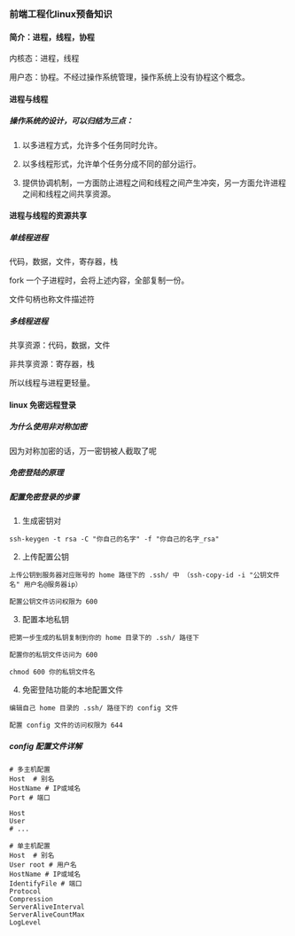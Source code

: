 ### 前端工程化linux预备知识

#### 简介：进程，线程，协程

内核态：进程，线程

用户态：协程。不经过操作系统管理，操作系统上没有协程这个概念。

#### 进程与线程

##### 操作系统的设计，可以归结为三点：

1. 以多进程方式，允许多个任务同时允许。

2. 以多线程形式，允许单个任务分成不同的部分运行。

3. 提供协调机制，一方面防止进程之间和线程之间产生冲突，另一方面允许进程之间和线程之间共享资源。

#### 进程与线程的资源共享

##### 单线程进程

代码，数据，文件，寄存器，栈

fork 一个子进程时，会将上述内容，全部复制一份。

文件句柄也称文件描述符

##### 多线程进程

共享资源：代码，数据，文件

非共享资源：寄存器，栈

所以线程与进程更轻量。

#### linux 免密远程登录

##### 为什么使用非对称加密

因为对称加密的话，万一密钥被人截取了呢

##### 免密登陆的原理

##### 配置免密登录的步骤

1. 生成密钥对

`ssh-keygen -t rsa -C "你自己的名字" -f "你自己的名字_rsa"`

2. 上传配置公钥

`上传公钥到服务器对应账号的 home 路径下的 .ssh/ 中 （ssh-copy-id -i "公钥文件名" 用户名@服务器ip）`

`配置公钥文件访问权限为 600`

3. 配置本地私钥

`把第一步生成的私钥复制到你的 home 目录下的 .ssh/ 路径下`

`配置你的私钥文件访问为 600`

`chmod 600 你的私钥文件名`

4. 免密登陆功能的本地配置文件

`编辑自己 home 目录的 .ssh/ 路径下的 config 文件`

`配置 config 文件的访问权限为 644`

##### config 配置文件详解

``` shell
# 多主机配置
Host  # 别名
HostName # IP或域名 
Port # 端口

Host 
User
# ... 

# 单主机配置
Host  # 别名
User root # 用户名
HostName # IP或域名 
IdentifyFile # 端口
Protocol 
Compression
ServerAliveInterval
ServerAliveCountMax
LogLevel
```




